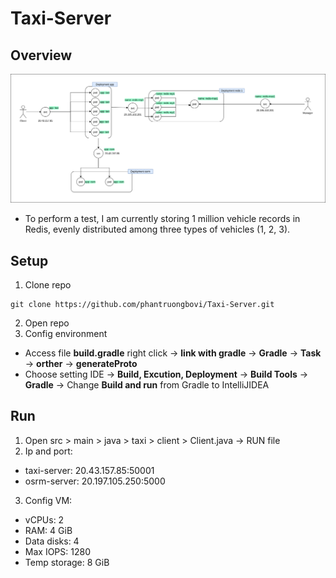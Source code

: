 # Taxi-Server
## Overview
![alt text](https://github.com/phantruongbovi/Taxi-Server/blob/main/Diagram.png)
- To perform a test, I am currently storing 1 million vehicle records in Redis, evenly distributed among three types of vehicles (1, 2, 3).
## Setup
1. Clone repo
```
git clone https://github.com/phantruongbovi/Taxi-Server.git
```
2. Open repo
3. Config environment
- Access file **build.gradle** right click -> **link with gradle** -> **Gradle** -> **Task** -> **orther** -> **generateProto**
- Choose setting IDE -> **Build, Excution, Deployment** -> **Build Tools** -> **Gradle** 
-> Change **Build and run** from Gradle to IntelliJIDEA
## Run
1. Open src > main > java > taxi > client > Client.java -> RUN file
2. Ip and port:
- taxi-server: 20.43.157.85:50001
- osrm-server: 20.197.105.250:5000
3. Config VM: 
- vCPUs: 2
- RAM: 4 GiB
- Data disks: 4
- Max IOPS: 1280
- Temp storage: 8 GiB
